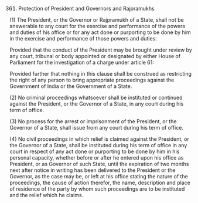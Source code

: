 361. Protection of President and Governors and Rajpramukhs

(1) The President, or the Governor or Rajpramukh of a State, shall not be answerable to any court for the exercise and performance of the powers and duties of his office or for any act done or purporting to be done by him in the exercise and performance of those powers and duties:

Provided that the conduct of the President may be brought under review by any court, tribunal or body appointed or designated by either House of Parliament for the investigation of a charge under article 61:

Provided further that nothing in this clause shall be construed as restricting the right of any person to bring appropriate proceedings against the Government of India or the Government of a State.

(2) No criminal proceedings whatsoever shall be instituted or continued against the President, or the Governor of a State, in any court during his term of office.

(3) No process for the arrest or imprisonment of the President, or the Governor of a State, shall issue from any court during his term of office.

(4) No civil proceedings in which relief is claimed against the President, or the Governor of a State, shall be instituted during his term of office in any court in respect of any act done or purporting to be done by him in his personal capacity, whether before or after he entered upon his office as President, or as Governor of such State, until the expiration of two months next after notice in writing has been delivered to the President or the Governor, as the case may be, or left at his office stating the nature of the proceedings, the cause of action therefor, the name, description and place of residence of the party by whom such proceedings are to be instituted and the relief which he claims.

